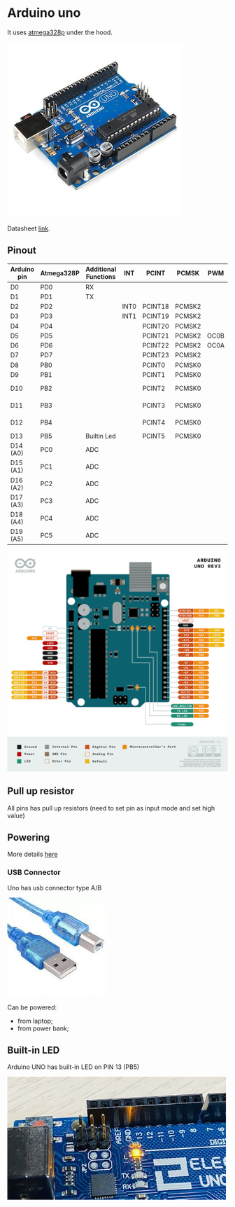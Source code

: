 # Arduino uno
It uses [atmega328p](./atmega-328p.md) under the hood.

![arduino uno r3](./assets/arduni-uno-r3.jpeg)

Datasheet [link](./assets/arduino-uno-r3-datasheet.pdf).

## Pinout
| Arduino pin | Atmega328P | Additional Functions | INT  | PCINT   | PCMSK  | PWM  | SPI         |
| ----------- | ---------- | -------------------- | ---- | ------- | ------ | ---- | ----------- |
| D0          | PD0        | RX                   |      |         |        |      |             |
| D1          | PD1        | TX                   |      |         |        |      |             |
| D2          | PD2        |                      | INT0 | PCINT18 | PCMSK2 |      |             |
| D3          | PD3        |                      | INT1 | PCINT19 | PCMSK2 |      |             |
| D4          | PD4        |                      |      | PCINT20 | PCMSK2 |      |             |
| D5          | PD5        |                      |      | PCINT21 | PCMSK2 | OC0B |             |
| D6          | PD6        |                      |      | PCINT22 | PCMSK2 | OC0A |             |
| D7          | PD7        |                      |      | PCINT23 | PCMSK2 |      |             |
| D8          | PB0        |                      |      | PCINT0  | PCMSK0 |      |             |
| D9          | PB1        |                      |      | PCINT1  | PCMSK0 |      |             |
| D10         | PB2        |                      |      | PCINT2  | PCMSK0 |      | SS, (LATCH) |
| D11         | PB3        |                      |      | PCINT3  | PCMSK0 |      | MOSI, PICO  |
| D12         | PB4        |                      |      | PCINT4  | PCMSK0 |      | MISO, POCI  |
| D13         | PB5        | Builtin Led          |      | PCINT5  | PCMSK0 |      | SCK         |
| D14 (A0)    | PC0        | ADC                  |      |         |        |      |             |
| D15 (A1)    | PC1        | ADC                  |      |         |        |      |             |
| D16 (A2)    | PC2        | ADC                  |      |         |        |      |             |
| D17 (A3)    | PC3        | ADC                  |      |         |        |      |             |
| D18 (A4)    | PC4        | ADC                  |      |         |        |      |             |
| D19 (A5)    | PC5        | ADC                  |      |         |        |      |             |

![Pinout uno](./assets/pinout-uno.png)

## Pull up resistor

All pins has pull up resistors (need to set pin as input mode and set high value)

## Powering

More details [here](https://docs.arduino.cc/learn/electronics/power-pins)

### USB Connector

Uno has usb connector type A/B

![USB A/B](./assets/usb-ab.jpeg)

Can be powered:
- from laptop;
- from power bank;

## Built-in LED

Arduino UNO has built-in LED on PIN 13 (PB5)

![Built-in LED](./assets/built-in-led.jpg)